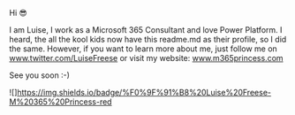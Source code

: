 Hi 😎

I am Luise, I work as a Microsoft 365 Consultant and love Power Platform. I heard, the all the kool kids now have this readme.md as their profile, so I did the same. However, if you want to learn more about me, just follow me on www.twitter.com/LuiseFreese or visit my website: www.m365princess.com

See you soon :-)

![]https://img.shields.io/badge/%F0%9F%91%B8%20Luise%20Freese-M%20365%20Princess-red
